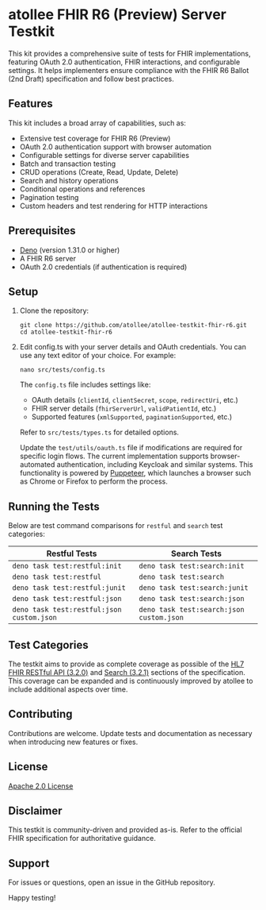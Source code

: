 # atollee FHIR R6 (Preview) Server Testkit

This kit provides a comprehensive suite of tests for FHIR implementations, featuring OAuth 2.0 authentication, FHIR interactions, and configurable settings. It helps implementers ensure compliance with the FHIR R6 Ballot (2nd Draft) specification and follow best practices.

## Features

This kit includes a broad array of capabilities, such as:

- Extensive test coverage for FHIR R6 (Preview)
- OAuth 2.0 authentication support with browser automation
- Configurable settings for diverse server capabilities
- Batch and transaction testing
- CRUD operations (Create, Read, Update, Delete)
- Search and history operations
- Conditional operations and references
- Pagination testing
- Custom headers and test rendering for HTTP interactions

## Prerequisites

- [Deno](https://deno.land/) (version 1.31.0 or higher)
- A FHIR R6 server
- OAuth 2.0 credentials (if authentication is required)

## Setup

1. Clone the repository:
   ```
   git clone https://github.com/atollee/atollee-testkit-fhir-r6.git
   cd atollee-testkit-fhir-r6
   ```
2. Edit config.ts with your server details and OAuth credentials. You can use any text editor of your choice. For example:
   ```
   nano src/tests/config.ts
   ```

   The `config.ts` file includes settings like:

   - OAuth details (`clientId`, `clientSecret`, `scope`, `redirectUri`, etc.)
   - FHIR server details (`fhirServerUrl`, `validPatientId`, etc.)
   - Supported features (`xmlSupported`, `paginationSupported`, etc.)

   Refer to `src/tests/types.ts` for detailed options.
   
   Update the `test/utils/oauth.ts` file if modifications are required for specific login flows. The current implementation supports browser-automated authentication, including Keycloak and similar systems. This functionality is powered by [Puppeteer](https://pptr.dev), which launches a browser such as Chrome or Firefox to perform the process.


## Running the Tests

Below are test command comparisons for `restful` and `search` test categories:

| Restful Tests                                | Search Tests                               |
|---------------------------------------------|--------------------------------------------|
| `deno task test:restful:init`               | `deno task test:search:init`              |
| `deno task test:restful`                    | `deno task test:search`                   |
| `deno task test:restful:junit`              | `deno task test:search:junit`             |
| `deno task test:restful:json`               | `deno task test:search:json`              |
| `deno task test:restful:json custom.json`   | `deno task test:search:json custom.json`  |

## Test Categories

The testkit aims to provide as complete coverage as possible of the [HL7 FHIR RESTful API (3.2.0)](https://hl7.org/fhir/6.0.0-ballot2/http.html) and [Search (3.2.1)](https://hl7.org/fhir/6.0.0-ballot2/search.html) sections of the specification. This coverage can be expanded and is continuously improved by atollee to include additional aspects over time.

## Contributing

Contributions are welcome. Update tests and documentation as necessary when introducing new features or fixes.

## License

[Apache 2.0 License](LICENSE)

## Disclaimer

This testkit is community-driven and provided as-is. Refer to the official FHIR specification for authoritative guidance.

## Support

For issues or questions, open an issue in the GitHub repository.

Happy testing!
